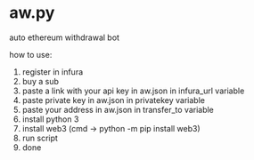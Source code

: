 # aw.py
auto ethereum withdrawal bot

how to use:

1. register in infura
2. buy a sub
3. paste a link with your api key in aw.json in infura_url variable
4. paste private key in aw.json in privatekey variable
5. paste your address in aw.json in transfer_to variable
6. install python 3
7. install web3 (cmd -> python -m pip install web3)
8. run script
9. done
